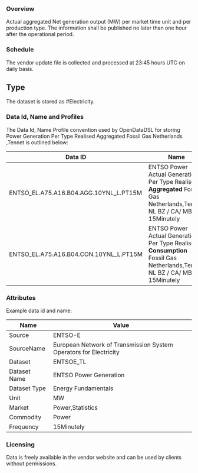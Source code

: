 ### Overview

Actual aggregated Net generation output (MW) per market time unit and per production type. The information shall be published no later than one hour after the operational period.

### Schedule

The vendor update file is collected and processed at 23:45 hours UTC on daily basis.

## Type

The dataset is stored as #Electricity.

### Data Id, Name and Profiles

The Data Id, Name Profile convention used by OpenDataDSL for storing Power Generation Per Type Realised Aggregated Fossil Gas Netherlands ,Tennet is outlined below:

|**Data ID**|**Name**|**Profile**|**Frequency**|**Unit**|
|-|-|-|-|-|
|ENTSO_EL.A75.A16.B04.AGG.10YNL_L.PT15M|ENTSO Power Actual Generation Per Type Realised **Aggregated** Fossil Gas Netherlands,TenneT NL BZ / CA/ MBA 15Minutely|VOL|15Minutely|MW|
|ENTSO_EL.A75.A16.B04.CON.10YNL_L.PT15M|ENTSO Power Actual Generation Per Type Realised **Consumption** Fossil Gas Netherlands,TenneT NL BZ / CA/ MBA 15Minutely|VOL|15Minutely|MW|

### Attributes

Example data id and name:

|Name|Value|
|-|-|
|Source|ENTSO-E|
|SourceName|European Network of Transmission System Operators for Electricity|
|Dataset|ENTSOE_TL|
|Dataset Name|ENTSO Power Generation|
|Dataset Type|Energy Fundamentals|
|Unit|MW|
|Market|Power,Statistics|
|Commodity|Power|
|Frequency|15Minutely|

### Licensing

Data is freely available in the vendor website and can be used by clients without permissions.
